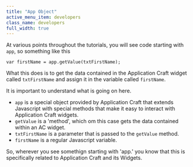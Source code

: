 ```yaml
---
title: "App Object"
active_menu_item: developers
class_name: developers
full_width: true
---
```


At various points throughout the tutorials, you will see code starting with `app`, so something like this 

    var firstName = app.getValue(txtFirstName);

What this does is to get the data contained in the Application Craft widget called `txtFirstName` and assign it in the variable called `firstName`.

It is important to understand what is going on here. 

 - `app` is a special object provided by Application Craft that extends Javascript with special methods that make it easy to interact with Application Craft widgets.
 - `getValue` is a 'method', which om this case gets the data contained within an AC widget. 
 - `txtFirstName` is a parameter that is passed to the `getValue` method.
 - `firstName` is a regular Javascript variable.

 So, wherever you see somethign starting with 'app.' you know that this is specifically related to Application Craft and its Widgets.